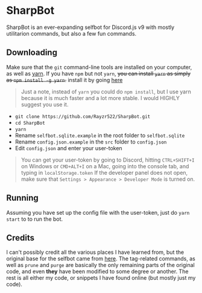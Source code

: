 # SharpBot
SharpBot is an ever-expanding selfbot for Discord.js v9 with mostly utilitarion commands, but also a few fun commands.

## Downloading
Make sure that the `git` command-line tools are installed on your computer, as well as [yarn](https://github.com/yarnpkg/yarn). If you have `npm` but not `yarn`, ~~you can install `yarn` as simply as `npm install -g yarn`.~~ install it by going [here](https://yarnpkg.com/en/docs/install)

> Just a note, instead of `yarn` you could do `npm install`, but I use yarn because it is much faster and a lot more stable. I would HIGHLY suggest you use it.

- `git clone https://github.com/Rayzr522/SharpBot.git`
- `cd SharpBot`
- `yarn`
- Rename `selfbot.sqlite.example` in the root folder to `selfbot.sqlite`
- Rename `config.json.example` in the `src` folder to `config.json`
- Edit `config.json` and enter your user-token

> You can get your user-token by going to Discord, hitting `CTRL+SHIFT+I` on Windows or `CMD+ALT+I` on a Mac, going into the console tab, and typing in `localStorage.token`
> If the developer panel does not open, make sure that `Settings > Appearance > Developer Mode` is turned on. 

## Running
Assuming you have set up the config file with the user-token, just do `yarn start` to to run the bot.

## Credits
I can't possibly credit all the various places I have learned from, but the original base for the selfbot came from [here](https://github.com/eslachance/djs-selfbot-v9). The tag-related commands, as well as `prune` and `purge` are basically the only remaining parts of the original code, and even **they** have been modified to some degree or another. The rest is all either my code, or snippets I have found online (but mostly just my code).
